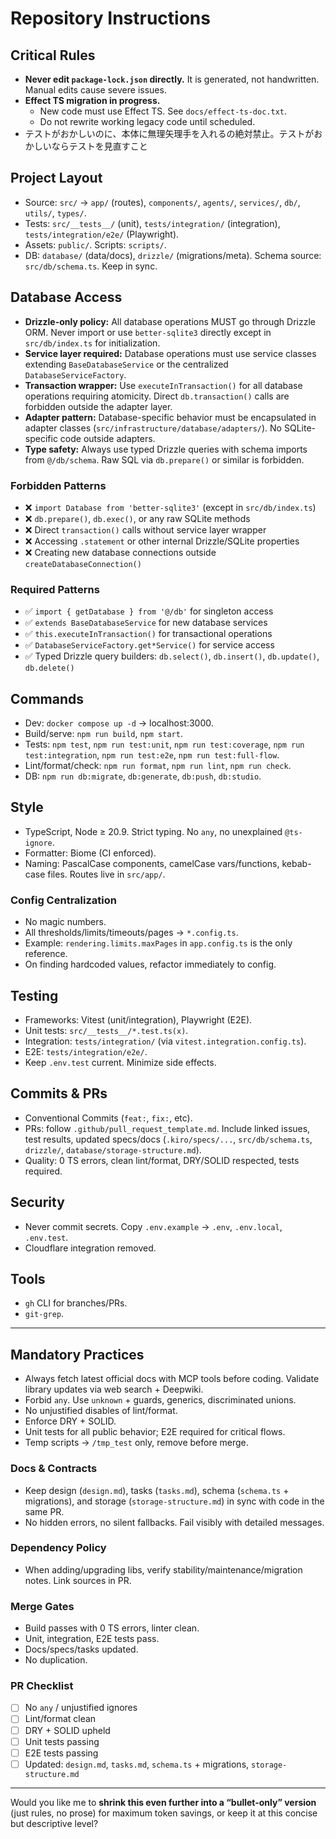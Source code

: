 # Repository Instructions

## Critical Rules

- **Never edit `package-lock.json` directly.** It is generated, not handwritten. Manual edits cause severe issues.
- **Effect TS migration in progress.**
  - New code must use Effect TS. See `docs/effect-ts-doc.txt`.
  - Do not rewrite working legacy code until scheduled.
- テストがおかしいのに、本体に無理矢理手を入れるの絶対禁止。テストがおかしいならテストを見直すこと

## Project Layout

- Source: `src/` → `app/` (routes), `components/`, `agents/`, `services/`, `db/`, `utils/`, `types/`.
- Tests: `src/__tests__/` (unit), `tests/integration/` (integration), `tests/integration/e2e/` (Playwright).
- Assets: `public/`. Scripts: `scripts/`.
- DB: `database/` (data/docs), `drizzle/` (migrations/meta). Schema source: `src/db/schema.ts`. Keep in sync.

## Database Access

- **Drizzle-only policy:** All database operations MUST go through Drizzle ORM. Never import or use `better-sqlite3` directly except in `src/db/index.ts` for initialization.
- **Service layer required:** Database operations must use service classes extending `BaseDatabaseService` or the centralized `DatabaseServiceFactory`.
- **Transaction wrapper:** Use `executeInTransaction()` for all database operations requiring atomicity. Direct `db.transaction()` calls are forbidden outside the adapter layer.
- **Adapter pattern:** Database-specific behavior must be encapsulated in adapter classes (`src/infrastructure/database/adapters/`). No SQLite-specific code outside adapters.
- **Type safety:** Always use typed Drizzle queries with schema imports from `@/db/schema`. Raw SQL via `db.prepare()` or similar is forbidden.

### Forbidden Patterns

- ❌ `import Database from 'better-sqlite3'` (except in `src/db/index.ts`)
- ❌ `db.prepare()`, `db.exec()`, or any raw SQLite methods
- ❌ Direct `transaction()` calls without service layer wrapper
- ❌ Accessing `.statement` or other internal Drizzle/SQLite properties
- ❌ Creating new database connections outside `createDatabaseConnection()`

### Required Patterns

- ✅ `import { getDatabase } from '@/db'` for singleton access
- ✅ `extends BaseDatabaseService` for new database services
- ✅ `this.executeInTransaction()` for transactional operations
- ✅ `DatabaseServiceFactory.get*Service()` for service access
- ✅ Typed Drizzle query builders: `db.select()`, `db.insert()`, `db.update()`, `db.delete()`

## Commands

- Dev: `docker compose up -d` → localhost:3000.
- Build/serve: `npm run build`, `npm start`.
- Tests: `npm test`, `npm run test:unit`, `npm run test:coverage`, `npm run test:integration`, `npm run test:e2e`, `npm run test:full-flow`.
- Lint/format/check: `npm run format`, `npm run lint`, `npm run check`.
- DB: `npm run db:migrate`, `db:generate`, `db:push`, `db:studio`.

## Style

- TypeScript, Node ≥ 20.9. Strict typing. No `any`, no unexplained `@ts-ignore`.
- Formatter: Biome (CI enforced).
- Naming: PascalCase components, camelCase vars/functions, kebab-case files. Routes live in `src/app/`.

### Config Centralization

- No magic numbers.
- All thresholds/limits/timeouts/pages → `*.config.ts`.
- Example: `rendering.limits.maxPages` in `app.config.ts` is the only reference.
- On finding hardcoded values, refactor immediately to config.

## Testing

- Frameworks: Vitest (unit/integration), Playwright (E2E).
- Unit tests: `src/__tests__/*.test.ts(x)`.
- Integration: `tests/integration/` (via `vitest.integration.config.ts`).
- E2E: `tests/integration/e2e/`.
- Keep `.env.test` current. Minimize side effects.

## Commits & PRs

- Conventional Commits (`feat:`, `fix:`, etc).
- PRs: follow `.github/pull_request_template.md`. Include linked issues, test results, updated specs/docs (`.kiro/specs/...`, `src/db/schema.ts`, `drizzle/`, `database/storage-structure.md`).
- Quality: 0 TS errors, clean lint/format, DRY/SOLID respected, tests required.

## Security

- Never commit secrets. Copy `.env.example` → `.env`, `.env.local`, `.env.test`.
- Cloudflare integration removed.

## Tools

- `gh` CLI for branches/PRs.
- `git-grep`.

---

## Mandatory Practices

- Always fetch latest official docs with MCP tools before coding. Validate library updates via web search + Deepwiki.
- Forbid `any`. Use `unknown` + guards, generics, discriminated unions.
- No unjustified disables of lint/format.
- Enforce DRY + SOLID.
- Unit tests for all public behavior; E2E required for critical flows.
- Temp scripts → `/tmp_test` only, remove before merge.

### Docs & Contracts

- Keep design (`design.md`), tasks (`tasks.md`), schema (`schema.ts` + migrations), and storage (`storage-structure.md`) in sync with code in the same PR.
- No hidden errors, no silent fallbacks. Fail visibly with detailed messages.

### Dependency Policy

- When adding/upgrading libs, verify stability/maintenance/migration notes. Link sources in PR.

### Merge Gates

- Build passes with 0 TS errors, linter clean.
- Unit, integration, E2E tests pass.
- Docs/specs/tasks updated.
- No duplication.

### PR Checklist

- [ ] No `any` / unjustified ignores
- [ ] Lint/format clean
- [ ] DRY + SOLID upheld
- [ ] Unit tests passing
- [ ] E2E tests passing
- [ ] Updated: `design.md`, `tasks.md`, `schema.ts` + migrations, `storage-structure.md`

---

Would you like me to **shrink this even further into a “bullet-only” version** (just rules, no prose) for maximum token savings, or keep it at this concise but descriptive level?

